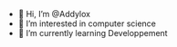 - 👋 Hi, I’m @Addylox
- 👀 I’m interested in computer science
- 🌱 I’m currently learning Developpement

<!---
AddyloxLeBG/AddyloxLeBG is a ✨ special ✨ repository because its `README.md` (this file) appears on your GitHub profile.
You can click the Preview link to take a look at your changes.
--->
